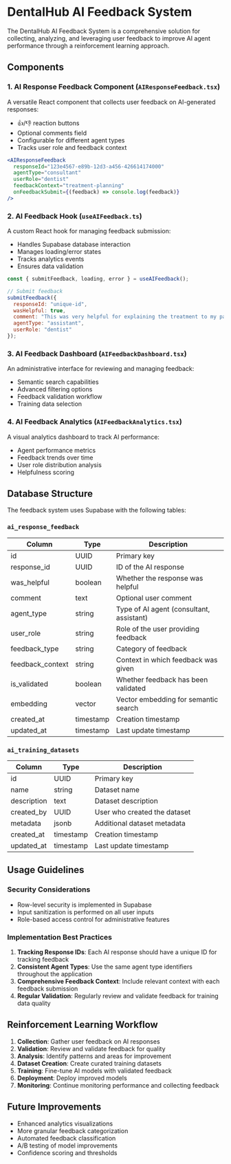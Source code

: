 # DentalHub AI Feedback System

The DentalHub AI Feedback System is a comprehensive solution for collecting, analyzing, and leveraging user feedback to improve AI agent performance through a reinforcement learning approach.

## Components

### 1. AI Response Feedback Component (`AIResponseFeedback.tsx`)

A versatile React component that collects user feedback on AI-generated responses:

- 👍/👎 reaction buttons
- Optional comments field
- Configurable for different agent types
- Tracks user role and feedback context

```jsx
<AIResponseFeedback 
  responseId="123e4567-e89b-12d3-a456-426614174000"
  agentType="consultant"
  userRole="dentist"
  feedbackContext="treatment-planning"
  onFeedbackSubmit={(feedback) => console.log(feedback)}
/>
```

### 2. AI Feedback Hook (`useAIFeedback.ts`)

A custom React hook for managing feedback submission:

- Handles Supabase database interaction
- Manages loading/error states
- Tracks analytics events
- Ensures data validation

```jsx
const { submitFeedback, loading, error } = useAIFeedback();

// Submit feedback
submitFeedback({
  responseId: "unique-id",
  wasHelpful: true,
  comment: "This was very helpful for explaining the treatment to my patient",
  agentType: "assistant",
  userRole: "dentist"
});
```

### 3. AI Feedback Dashboard (`AIFeedbackDashboard.tsx`)

An administrative interface for reviewing and managing feedback:

- Semantic search capabilities
- Advanced filtering options
- Feedback validation workflow
- Training data selection

### 4. AI Feedback Analytics (`AIFeedbackAnalytics.tsx`)

A visual analytics dashboard to track AI performance:

- Agent performance metrics
- Feedback trends over time
- User role distribution analysis
- Helpfulness scoring

## Database Structure

The feedback system uses Supabase with the following tables:

### `ai_response_feedback`

| Column           | Type      | Description                              |
|------------------|-----------|------------------------------------------|
| id               | UUID      | Primary key                              |
| response_id      | UUID      | ID of the AI response                    |
| was_helpful      | boolean   | Whether the response was helpful         |
| comment          | text      | Optional user comment                    |
| agent_type       | string    | Type of AI agent (consultant, assistant) |
| user_role        | string    | Role of the user providing feedback      |
| feedback_type    | string    | Category of feedback                     |
| feedback_context | string    | Context in which feedback was given      |
| is_validated     | boolean   | Whether feedback has been validated      |
| embedding        | vector    | Vector embedding for semantic search     |
| created_at       | timestamp | Creation timestamp                       |
| updated_at       | timestamp | Last update timestamp                    |

### `ai_training_datasets`

| Column           | Type      | Description                        |
|------------------|-----------|------------------------------------|
| id               | UUID      | Primary key                        |
| name             | string    | Dataset name                       |
| description      | text      | Dataset description                |
| created_by       | UUID      | User who created the dataset       |
| metadata         | jsonb     | Additional dataset metadata        |
| created_at       | timestamp | Creation timestamp                 |
| updated_at       | timestamp | Last update timestamp              |

## Usage Guidelines

### Security Considerations

- Row-level security is implemented in Supabase
- Input sanitization is performed on all user inputs
- Role-based access control for administrative features

### Implementation Best Practices

1. **Tracking Response IDs**: Each AI response should have a unique ID for tracking feedback
2. **Consistent Agent Types**: Use the same agent type identifiers throughout the application
3. **Comprehensive Feedback Context**: Include relevant context with each feedback submission
4. **Regular Validation**: Regularly review and validate feedback for training data quality

## Reinforcement Learning Workflow

1. **Collection**: Gather user feedback on AI responses
2. **Validation**: Review and validate feedback for quality
3. **Analysis**: Identify patterns and areas for improvement
4. **Dataset Creation**: Create curated training datasets
5. **Training**: Fine-tune AI models with validated feedback
6. **Deployment**: Deploy improved models
7. **Monitoring**: Continue monitoring performance and collecting feedback

## Future Improvements

- Enhanced analytics visualizations
- More granular feedback categorization
- Automated feedback classification
- A/B testing of model improvements
- Confidence scoring and thresholds
